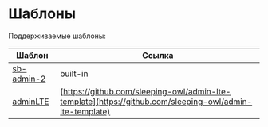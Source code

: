 # Шаблоны

Поддерживаемые шаблоны:

Шаблон | Ссылка
------ | ------
[sb-admin-2](http://startbootstrap.com/template-overviews/sb-admin-2/) | built-in
[adminLTE](https://almsaeedstudio.com) | [https://github.com/sleeping-owl/admin-lte-template](https://github.com/sleeping-owl/admin-lte-template)